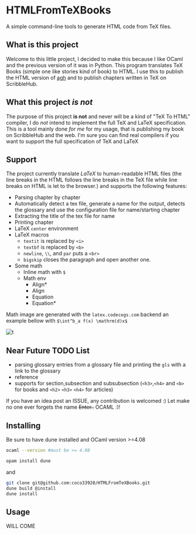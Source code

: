 # HTMLFromTeXBooks
A simple command-line tools to generate HTML code from TeX files.

## What is this project
Welcome to this little project, I decided to make this because I like OCaml and the previous version of it was in Python. This program
translates TeX Books (simple one like stories kind of book) to HTML. I use this to publish the HTML version of [agh](https://agh.nwa2coco.fr) and to publish chapters written in TeX on ScribbleHub.

## What this project *is not*
The purpose of this project **is not** and never will be a kind of "TeX To HTML" compiler, I do *not* intend to implement the full TeX
and LaTeX specification. This is a tool mainly done *for me* for my usage, that is publishing my book on ScribbleHub and the web. I'm sure you can find real compilers if you want to support 
the full specification of TeX and LaTeX

## Support
The project currently translate *LaTeX* to human-readable HTML files (the line breaks in the HTML follows the line breaks in the TeX file while line breaks on HTML is let to the browser.) and supports the following features:

- Parsing chapter by chapter
- Automatically detect a tex file, generate a name for the output, detects the glossary and use the configuration file for name/starting chapter
- Extracting the title of the tex file for name
- Printing chapter
- LaTeX `center` environment
- LaTeX macros
  - `textit` is replaced by `<i>`
  - `textbf` is replaced by `<b>`
  -  `newline`, `\\`, and `par` puts a `<br>`
  - `bigskip` closes the paragraph and open another one.
- Some math
  - Inline math with `$`
  - Math env 
    - Align*
    - Align
    - Equation
    - Equation*
  
Math image are generated with the `latex.codecogs.com` backend an example bellow with `$\int^b_a f(x) \mathrm(d)x$`

![t](https://latex.codecogs.com/svg.image?\int^b_af(x)\mathrm(d)x)  

  
## Near Future TODO List
* parsing glossary entries from a glossary file and printing the `gls` with a link to the glossary 
* reference
* supports for section,subsection and subsubsection (`<h3>`,`<h4>` and `<b>` for books and `<h2>` `<h3>` `<h4>` for articles)

If you have an idea post an ISSUE, any contribution is welcomed :)
Let make no one ever forgets the name ~~Enter..~~ OCAML :)!

## Installing
Be sure to have dune installed and OCaml version >=4.08
```bash
ocaml --version #must be >= 4.08
```
```bash
opam install dune
```
and
```bash
git clone git@github.com:coco33920/HTMLFromTeXBooks.git
dune build @install
dune install
```

## Usage
WILL COME